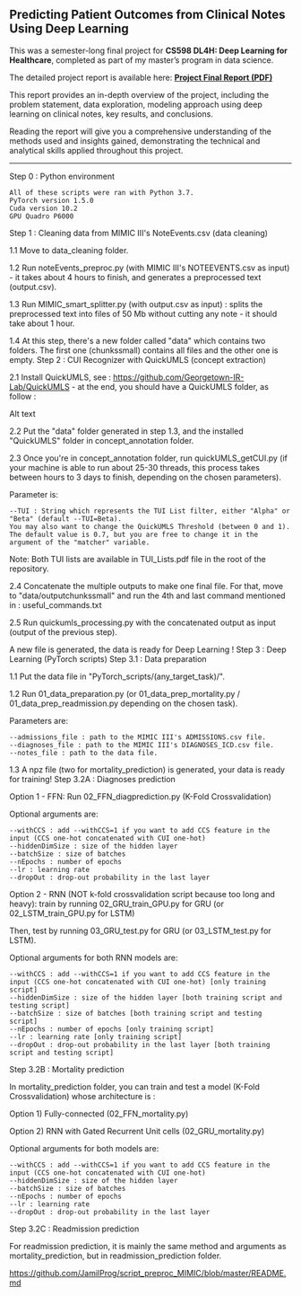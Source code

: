 ## Predicting Patient Outcomes from Clinical Notes Using Deep Learning

This was a semester-long final project for **CS598 DL4H: Deep Learning for Healthcare**, completed as part of my master’s program in data science.

The detailed project report is available here: **[Project Final Report (PDF)](./Project_Final_Report.pdf)**

This report provides an in-depth overview of the project, including the problem statement, data exploration, modeling approach using deep learning on clinical notes, key results, and conclusions.  

Reading the report will give you a comprehensive understanding of the methods used and insights gained, demonstrating the technical and analytical skills applied throughout this project.

---------

Step 0 : Python environment

    All of these scripts were ran with Python 3.7.
    PyTorch version 1.5.0
    Cuda version 10.2
    GPU Quadro P6000

Step 1 : Cleaning data from MIMIC III's NoteEvents.csv (data cleaning)

1.1 Move to data_cleaning folder.

1.2 Run noteEvents_preproc.py (with MIMIC III's NOTEEVENTS.csv as input) - it takes about 4 hours to finish, and generates a preprocessed text (output.csv).

1.3 Run MIMIC_smart_splitter.py (with output.csv as input) : splits the preprocessed text into files of 50 Mb without cutting any note - it should take about 1 hour.

1.4 At this step, there's a new folder called "data" which contains two folders. The first one (chunkssmall) contains all files and the other one is empty.
Step 2 : CUI Recognizer with QuickUMLS (concept extraction)

2.1 Install QuickUMLS, see : https://github.com/Georgetown-IR-Lab/QuickUMLS - at the end, you should have a QuickUMLS folder, as follow :

Alt text

2.2 Put the "data" folder generated in step 1.3, and the installed "QuickUMLS" folder in concept_annotation folder.

2.3 Once you're in concept_annotation folder, run quickUMLS_getCUI.py (if your machine is able to run about 25-30 threads, this process takes between hours to 3 days to finish, depending on the chosen parameters).

Parameter is:

    --TUI : String which represents the TUI List filter, either "Alpha" or "Beta" (default --TUI=Beta).
    You may also want to change the QuickUMLS Threshold (between 0 and 1). The default value is 0.7, but you are free to change it in the argument of the "matcher" variable.

Note: Both TUI lists are available in TUI_Lists.pdf file in the root of the repository.

2.4 Concatenate the multiple outputs to make one final file. For that, move to "data/outputchunkssmall" and run the 4th and last command mentioned in : useful_commands.txt

2.5 Run quickumls_processing.py with the concatenated output as input (output of the previous step).

A new file is generated, the data is ready for Deep Learning !
Step 3 : Deep Learning (PyTorch scripts)
Step 3.1 : Data preparation

1.1 Put the data file in "PyTorch_scripts/(any_target_task)/".

1.2 Run 01_data_preparation.py (or 01_data_prep_mortality.py / 01_data_prep_readmission.py depending on the chosen task).

Parameters are:

    --admissions_file : path to the MIMIC III's ADMISSIONS.csv file.
    --diagnoses_file : path to the MIMIC III's DIAGNOSES_ICD.csv file.
    --notes_file : path to the data file.

1.3 A npz file (two for mortality_prediction) is generated, your data is ready for training!
Step 3.2A : Diagnoses prediction

Option 1 - FFN: Run 02_FFN_diagprediction.py (K-Fold Crossvalidation)

Optional arguments are:

    --withCCS : add --withCCS=1 if you want to add CCS feature in the input (CCS one-hot concatenated with CUI one-hot)
    --hiddenDimSize : size of the hidden layer
    --batchSize : size of batches
    --nEpochs : number of epochs
    --lr : learning rate
    --dropOut : drop-out probability in the last layer

Option 2 - RNN (NOT k-fold crossvalidation script because too long and heavy): train by running 02_GRU_train_GPU.py for GRU (or 02_LSTM_train_GPU.py for LSTM)

Then, test by running 03_GRU_test.py for GRU (or 03_LSTM_test.py for LSTM).

Optional arguments for both RNN models are:

    --withCCS : add --withCCS=1 if you want to add CCS feature in the input (CCS one-hot concatenated with CUI one-hot) [only training script]
    --hiddenDimSize : size of the hidden layer [both training script and testing script]
    --batchSize : size of batches [both training script and testing script]
    --nEpochs : number of epochs [only training script]
    --lr : learning rate [only training script]
    --dropOut : drop-out probability in the last layer [both training script and testing script]

Step 3.2B : Mortality prediction

In mortality_prediction folder, you can train and test a model (K-Fold Crossvalidation) whose architecture is :

Option 1) Fully-connected (02_FFN_mortality.py)

Option 2) RNN with Gated Recurrent Unit cells (02_GRU_mortality.py)

Optional arguments for both models are:

    --withCCS : add --withCCS=1 if you want to add CCS feature in the input (CCS one-hot concatenated with CUI one-hot)
    --hiddenDimSize : size of the hidden layer
    --batchSize : size of batches
    --nEpochs : number of epochs
    --lr : learning rate
    --dropOut : drop-out probability in the last layer

Step 3.2C : Readmission prediction

For readmission prediction, it is mainly the same method and arguments as mortality_prediction, but in readmission_prediction folder.

https://github.com/JamilProg/script_preproc_MIMIC/blob/master/README.md
